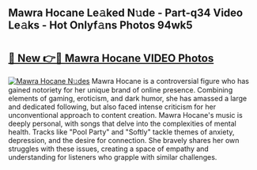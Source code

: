 ## Mawra Hocane Le𝚊ked N𝚞de - Part-q34 Video Le𝚊ks - Hot Onlyf𝚊ns Photos 94wk5

# <h2><a href="http://ac13566.deff.icu/?id=Mawra+Hocane">🔗 New 👉🔴 Mawra Hocane VIDEO Photos</a></h2>

[![Mawra Hocane N𝚞des](https://i.imgur.com/rIISA9y.gif)](http://ac13566.deff.icu/?id=Mawra+Hocane)
Mawra Hocane is a controversial figure who has gained notoriety for her unique brand of online presence. Combining elements of gaming, eroticism, and dark humor, she has amassed a large and dedicated following, but also faced intense criticism for her unconventional approach to content creation. Mawra Hocane's music is deeply personal, with songs that delve into the complexities of mental health. Tracks like "Pool Party" and "Softly" tackle themes of anxiety, depression, and the desire for connection. She bravely shares her own struggles with these issues, creating a space of empathy and understanding for listeners who grapple with similar challenges.
